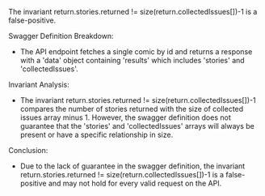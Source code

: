 The invariant return.stories.returned != size(return.collectedIssues[])-1 is a false-positive.

Swagger Definition Breakdown:
- The API endpoint fetches a single comic by id and returns a response with a 'data' object containing 'results' which includes 'stories' and 'collectedIssues'.

Invariant Analysis:
- The invariant return.stories.returned != size(return.collectedIssues[])-1 compares the number of stories returned with the size of collected issues array minus 1. However, the swagger definition does not guarantee that the 'stories' and 'collectedIssues' arrays will always be present or have a specific relationship in size.

Conclusion:
- Due to the lack of guarantee in the swagger definition, the invariant return.stories.returned != size(return.collectedIssues[])-1 is a false-positive and may not hold for every valid request on the API.
